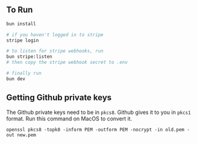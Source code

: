 ## To Run

```bash
bun install

# if you haven't logged in to stripe
stripe login

# to listen for stripe webhooks, run
bun stripe:listen
# then copy the stripe webhook secret to .env

# finally run
bun dev
```

## Getting Github private keys

The Github private keys need to be in `pkcs8`. Github gives it to you in `pkcs1` format. Run this command on MacOS to convert it.

```
openssl pkcs8 -topk8 -inform PEM -outform PEM -nocrypt -in old.pem -out new.pem
```
